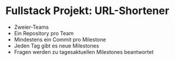 # Fullstack Projekt: URL-Shortener

- Zweier-Teams
- Ein Repository pro Team
- Mindestens ein Commit pro Milestone
- Jeden Tag gibt es neue Milestones
- Fragen werden zu tagesaktuellen Milestones beantwortet
